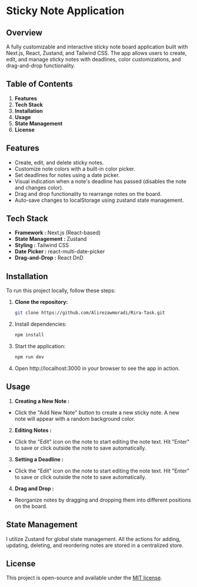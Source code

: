 # Sticky Note Application
## Overview

A fully customizable and interactive sticky note board application built with Next.js, React, Zustand, and Tailwind CSS. The app allows users to create, edit, and manage sticky notes with deadlines, color customizations, and drag-and-drop functionality.


## Table of Contents
1. **Features**
2. **Tech Stack**
3. **Installation**
4. **Usage**
5. **State Management**
6. **License**

## Features

- Create, edit, and delete sticky notes.
- Customize note colors with a built-in color picker.
- Set deadlines for notes using a date picker.
- Visual indication when a note's deadline has passed (disables the note and changes color).
- Drag and drop functionality to rearrange notes on the board.
- Auto-save changes to localStorage using zustand state management.

## Tech Stack
- **Framework :** Next.js (React-based)
- **State Management :** Zustand
- **Styling :** Tailwind CSS
- **Date Picker :** react-multi-date-picker
- **Drag-and-Drop :** React DnD

## Installation

To run this project locally, follow these steps:

1. **Clone the repository:**

   ```bash
   git clone https://github.com/Alirezawmoradi/Rira-Task.git

2. Install dependencies:

   ```bash
   npm install

3. Start the application:

   ```bash
   npm run dev
   
4. Open http://localhost:3000 in your browser to see the app in action.

## Usage

1. **Creating a New Note :**
  - Click the "Add New Note" button to create a new sticky note.
   A new note will appear with a random background color.
2. **Editing Notes :**
  - Click the "Edit" icon on the note to start editing the note text.
  Hit "Enter" to save or click outside the note to save automatically.
3. **Setting a Deadline :**
  - Click the "Edit" icon on the note to start editing the note text.
  Hit "Enter" to save or click outside the note to save automatically.
4. **Drag and Drop :**
  - Reorganize notes by dragging and dropping them into different positions on the board.

## State Management
I utilize Zustand for global state management. All the actions for adding, updating, deleting, and reordering notes are stored in a centralized store.

## License
This project is open-source and available under the [MIT license](https://opensource.org/licenses/MIT).


